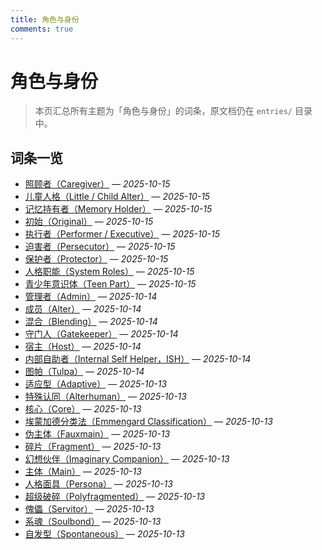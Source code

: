 ```yaml
---
title: 角色与身份
comments: true
---
```


# 角色与身份

> 本页汇总所有主题为「角色与身份」的词条，原文档仍在 `entries/` 目录中。

## 词条一览

- [照顾者（Caregiver）](Caregiver.md) — *2025-10-15*
- [儿童人格（Little / Child Alter）](Child-Alter.md) — *2025-10-15*
- [记忆持有者（Memory Holder）](Memory-Holder.md) — *2025-10-15*
- [初始（Original）](Original.md) — *2025-10-15*
- [执行者（Performer / Executive）](Performer-Executive.md) — *2025-10-15*
- [迫害者（Persecutor）](Persecutor.md) — *2025-10-15*
- [保护者（Protector）](Protector.md) — *2025-10-15*
- [人格职能（System Roles）](System-Roles.md) — *2025-10-15*
- [青少年意识体（Teen Part）](Teen.md) — *2025-10-15*
- [管理者（Admin）](Admin.md) — *2025-10-14*
- [成员（Alter）](Alter.md) — *2025-10-14*
- [混合（Blending）](Blending.md) — *2025-10-14*
- [守门人（Gatekeeper）](Gatekeeper.md) — *2025-10-14*
- [宿主（Host）](Host.md) — *2025-10-14*
- [内部自助者（Internal Self Helper，ISH）](Internal-Self-Helper-ISH.md) — *2025-10-14*
- [图帕（Tulpa）](Tulpa.md) — *2025-10-14*
- [适应型（Adaptive）](Adaptive.md) — *2025-10-13*
- [特殊认同（Alterhuman）](Alterhuman.md) — *2025-10-13*
- [核心（Core）](Core.md) — *2025-10-13*
- [埃蒙加德分类法（Emmengard Classification）](Emmengard-Classification.md) — *2025-10-13*
- [伪主体（Fauxmain）](Fauxmain.md) — *2025-10-13*
- [碎片（Fragment）](Fragment.md) — *2025-10-13*
- [幻想伙伴（Imaginary Companion）](Imaginary-Companion.md) — *2025-10-13*
- [主体（Main）](Main.md) — *2025-10-13*
- [人格面具（Persona）](Persona.md) — *2025-10-13*
- [超级破碎（Polyfragmented）](Polyfragmented.md) — *2025-10-13*
- [傀儡（Servitor）](Servitor.md) — *2025-10-13*
- [系魂（Soulbond）](Soulbond.md) — *2025-10-13*
- [自发型（Spontaneous）](Spontaneous.md) — *2025-10-13*
